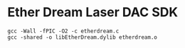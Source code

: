 # Ether Dream Laser DAC SDK

```
gcc -Wall -fPIC -O2 -c etherdream.c
gcc -shared -o libEtherDream.dylib etherdream.o
```
